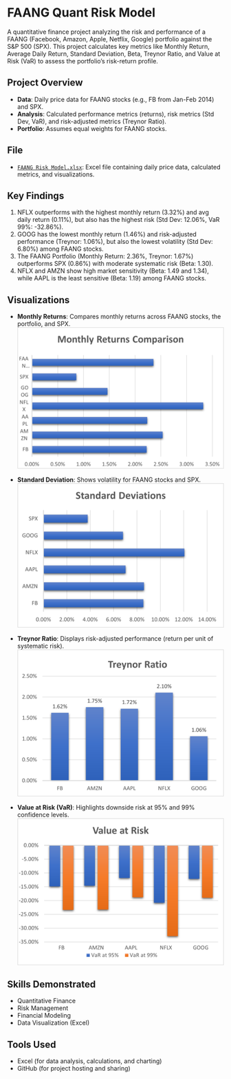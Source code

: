 # FAANG Quant Risk Model

A quantitative finance project analyzing the risk and performance of a FAANG (Facebook, Amazon, Apple, Netflix, Google) portfolio against the S&P 500 (SPX). This project calculates key metrics like Monthly Return, Average Daily Return, Standard Deviation, Beta, Treynor Ratio, and Value at Risk (VaR) to assess the portfolio’s risk-return profile.

## Project Overview

- **Data**: Daily price data for FAANG stocks (e.g., FB from Jan-Feb 2014) and SPX.
- **Analysis**: Calculated performance metrics (returns), risk metrics (Std Dev, VaR), and risk-adjusted metrics (Treynor Ratio).
- **Portfolio**: Assumes equal weights for FAANG stocks.

## File

- [`FAANG Risk Model.xlsx`](./FAANG_Risk_Model.xlsx): Excel file containing daily price data, calculated metrics, and visualizations.

## Key Findings

1. NFLX outperforms with the highest monthly return (3.32%) and avg daily return (0.11%), but also has the highest risk (Std Dev: 12.06%, VaR 99%: -32.86%).
2. GOOG has the lowest monthly return (1.46%) and risk-adjusted performance (Treynor: 1.06%), but also the lowest volatility (Std Dev: 6.80%) among FAANG stocks.
3. The FAANG Portfolio (Monthly Return: 2.36%, Treynor: 1.67%) outperforms SPX (0.86%) with moderate systematic risk (Beta: 1.30).
4. NFLX and AMZN show high market sensitivity (Beta: 1.49 and 1.34), while AAPL is the least sensitive (Beta: 1.19) among FAANG stocks.

## Visualizations

- **Monthly Returns**: Compares monthly returns across FAANG stocks, the portfolio, and SPX.  
  ![Monthly Returns Comparison](Monthly_Returns_Comparison.png)

- **Standard Deviation**: Shows volatility for FAANG stocks and SPX.  
  ![Standard Deviation](Standard_Deviations.png)

- **Treynor Ratio**: Displays risk-adjusted performance (return per unit of systematic risk).  
  ![Treynor Ratio](Treynor_Ratio.png)

- **Value at Risk (VaR)**: Highlights downside risk at 95% and 99% confidence levels.  
  ![Value at Risk](Value_at_Risk.png)

## Skills Demonstrated

- Quantitative Finance
- Risk Management
- Financial Modeling
- Data Visualization (Excel)

## Tools Used

- Excel (for data analysis, calculations, and charting)
- GitHub (for project hosting and sharing)
